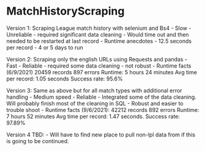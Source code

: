 # MatchHistoryScraping
 Version 1: Scraping League match history with selenium and Bs4
    - Slow
    - Unreliable
    - required significant data cleaning
    - Would time out and then needed to be restarted at last record
    - Runtime anecdotes
        - 12.5 seconds per record
        - 4 or 5 days to run

 Version 2: Scraping only the english URLs using Requests and pandas
    - Fast
    - Reliable
    - required some data cleaning
    - not robust
    - Runtime facts (6/9/2021)
        20459 records
        897 errors
        Runtime: 5 hours 24 minutes
        Avg time per record: 1.05 seconds
        Success rate: 95.6%

Version 3: Same as above but for all match types with additional error handling
    - Medium speed
    - Reliable
    - Integrated some of the data cleaning. Will probably finish most of the cleaning in SQL
    - Robust and easier to trouble shoot
    - Runtime facts (9/6/2021):
        42212 records
        892 errors
        Runtime: 7 hours 52 minutes
        Avg time per record: 1.47 seconds.
        Success rate: 97.89%

Version 4 TBD:
    - Will have to find new place to pull non-lpl data from if this is going to be continued.


